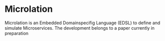 # Microlation
Microlation is an Embedded Domainspecifig Language (EDSL) to define and simulate Microservices. The development belongs to a paper currently in preparation
